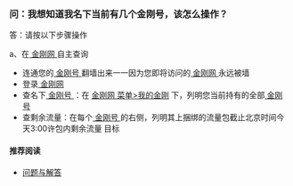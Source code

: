 ### 问：我想知道我名下当前有几个金刚号，该怎么操作？

答：请按以下步骤操作

a、在[ 金刚网 ](https://www.atozitpro.net/zh/)自主查询

- 连通您的[ 金刚号 ](https://a2zitpro.github.io/web/金刚号)翻墙出来一一因为您即将访问的[ 金刚网 ](https://www.atozitpro.net/zh/)永远被墙
- 登录[ 金刚网 ](https://www.atozitpro.net/zh/)
- 查名下[ 金刚号 ](https://a2zitpro.github.io/web/金刚号)：在 [金刚网 菜单>我的金刚](https://www.atozitpro.net/zh/my-account/) 下，列明您当前持有的全部[ 金刚号 ](https://a2zitpro.github.io/web/金刚号)
- 查剩余流量：在每个[ 金刚号 ](https://a2zitpro.github.io/web/金刚号)的右侧，列明其上捆绑的流量包截止北京时间今天3:00许包内剩余流量
目标
#### 推荐阅读
- [ 问题与解答 ](https://a2zitpro.github.io/web/问题与解答)
